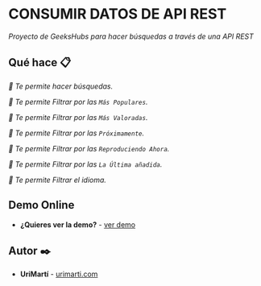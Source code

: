 # CONSUMIR DATOS DE API REST

_Proyecto de GeeksHubs para hacer búsquedas a través de una API REST_

## Qué hace 📋

_📌 Te permite hacer búsquedas._

_📌 Te permite Filtrar por las `Más Populares`._

_📌 Te permite Filtrar por las `Más Valoradas`._

_📌 Te permite Filtrar por las `Próximamente`._

_📌 Te permite Filtrar por las `Reproduciendo Ahora`._

_📌 Te permite Filtrar por las `La Última añadida`._

_📌 Te permite Filtrar el idioma._

## Demo Online

* **¿Quieres ver la demo?** - [ver demo](https://urimarti.com/geeks/pelis/)

## Autor ✒️

* **UriMartí** - [urimarti.com](https://www.urimarti.com)